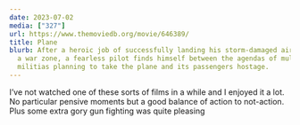 ```yaml
---
date: 2023-07-02
media: ["327"]
url: https://www.themoviedb.org/movie/646389/
title: Plane
blurb: After a heroic job of successfully landing his storm-damaged aircraft in
  a war zone, a fearless pilot finds himself between the agendas of multiple
  militias planning to take the plane and its passengers hostage.
---
```


I’ve not watched one of these sorts of films in a while and I enjoyed it a lot. No particular pensive moments but a good balance of action to not-action. Plus some extra gory gun fighting was quite pleasing


